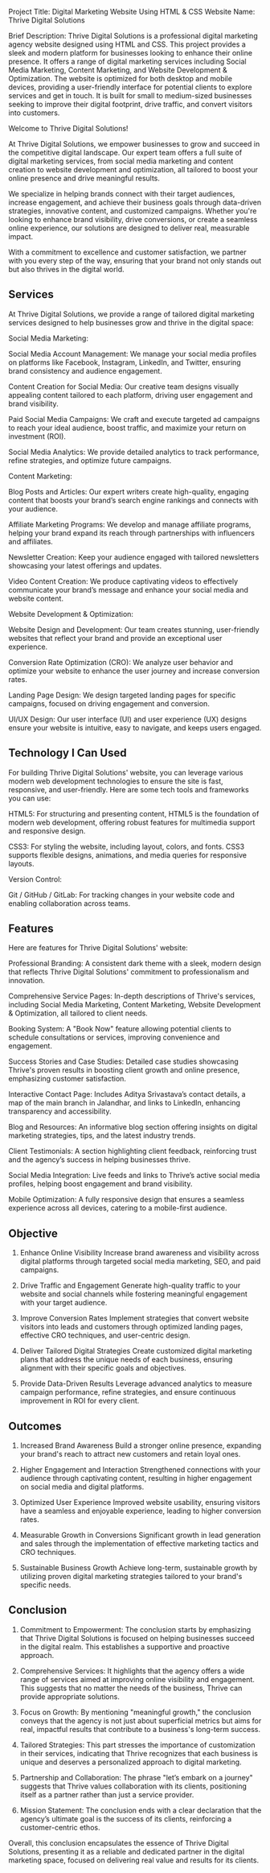 Project Title: Digital Marketing Website Using HTML & CSS
Website Name: Thrive Digital Solutions

Brief Description:
Thrive Digital Solutions is a professional digital marketing agency website designed using HTML and CSS. This project provides a sleek and modern platform for businesses looking to enhance their online presence. It offers a range of digital marketing services including Social Media Marketing, Content Marketing, and Website Development & Optimization. The website is optimized for both desktop and mobile devices, providing a user-friendly interface for potential clients to explore services and get in touch. It is built for small to medium-sized businesses seeking to improve their digital footprint, drive traffic, and convert visitors into customers.




Welcome to Thrive Digital Solutions!

At Thrive Digital Solutions, we empower businesses to grow and succeed in the competitive digital landscape. Our expert team offers a full suite of digital marketing services, from social media marketing and content creation to website development and optimization, all tailored to boost your online presence and drive meaningful results.

We specialize in helping brands connect with their target audiences, increase engagement, and achieve their business goals through data-driven strategies, innovative content, and customized campaigns. Whether you're looking to enhance brand visibility, drive conversions, or create a seamless online experience, our solutions are designed to deliver real, measurable impact.

With a commitment to excellence and customer satisfaction, we partner with you every step of the way, ensuring that your brand not only stands out but also thrives in the digital world.



## Services 

At Thrive Digital Solutions, we provide a range of tailored digital marketing services designed to help businesses grow and thrive in the digital space:

Social Media Marketing:

Social Media Account Management: We manage your social media profiles on platforms like Facebook, Instagram, LinkedIn, and Twitter, ensuring brand consistency and audience engagement.

Content Creation for Social Media: Our creative team designs visually appealing content tailored to each platform, driving user engagement and brand visibility.

Paid Social Media Campaigns: We craft and execute targeted ad campaigns to reach your ideal audience, boost traffic, and maximize your return on investment (ROI).

Social Media Analytics: We provide detailed analytics to track performance, refine strategies, and optimize future campaigns.


Content Marketing:

Blog Posts and Articles: Our expert writers create high-quality, engaging content that boosts your brand’s search engine rankings and connects with your audience.

Affiliate Marketing Programs: We develop and manage affiliate programs, helping your brand expand its reach through partnerships with influencers and affiliates.

Newsletter Creation: Keep your audience engaged with tailored newsletters showcasing your latest offerings and updates.

Video Content Creation: We produce captivating videos to effectively communicate your brand’s message and enhance your social media and website content.


Website Development & Optimization:

Website Design and Development: Our team creates stunning, user-friendly websites that reflect your brand and provide an exceptional user experience.

Conversion Rate Optimization (CRO): We analyze user behavior and optimize your website to enhance the user journey and increase conversion rates.

Landing Page Design: We design targeted landing pages for specific campaigns, focused on driving engagement and conversion.

UI/UX Design: Our user interface (UI) and user experience (UX) designs ensure your website is intuitive, easy to navigate, and keeps users engaged.



## Technology I Can Used 

For building Thrive Digital Solutions' website, you can leverage various modern web development technologies to ensure the site is fast, responsive, and user-friendly. Here are some tech tools and frameworks you can use:



HTML5: For structuring and presenting content, HTML5 is the foundation of modern web development, offering robust features for multimedia support and responsive design.

CSS3: For styling the website, including layout, colors, and fonts. CSS3 supports flexible designs, animations, and media queries for responsive layouts.

Version Control:

Git / GitHub / GitLab: For tracking changes in your website code and enabling collaboration across teams.










## Features

Here are features for Thrive Digital Solutions' website:

Professional Branding: A consistent dark theme with a sleek, modern design that reflects Thrive Digital Solutions' commitment to professionalism and innovation.

Comprehensive Service Pages: In-depth descriptions of Thrive's services, including Social Media Marketing, Content Marketing, Website Development & Optimization, all tailored to client needs.

Booking System: A "Book Now" feature allowing potential clients to schedule consultations or services, improving convenience and engagement.

Success Stories and Case Studies: Detailed case studies showcasing Thrive's proven results in boosting client growth and online presence, emphasizing customer satisfaction.

Interactive Contact Page: Includes Aditya Srivastava’s contact details, a map of the main branch in Jalandhar, and links to LinkedIn, enhancing transparency and accessibility.

Blog and Resources: An informative blog section offering insights on digital marketing strategies, tips, and the latest industry trends.

Client Testimonials: A section highlighting client feedback, reinforcing trust and the agency’s success in helping businesses thrive.

Social Media Integration: Live feeds and links to Thrive’s active social media profiles, helping boost engagement and brand visibility.

Mobile Optimization: A fully responsive design that ensures a seamless experience across all devices, catering to a mobile-first audience.



## Objective 

1. Enhance Online Visibility
Increase brand awareness and visibility across digital platforms through targeted social media marketing, SEO, and paid campaigns.


2. Drive Traffic and Engagement
Generate high-quality traffic to your website and social channels while fostering meaningful engagement with your target audience.


3. Improve Conversion Rates
Implement strategies that convert website visitors into leads and customers through optimized landing pages, effective CRO techniques, and user-centric design.


4. Deliver Tailored Digital Strategies
Create customized digital marketing plans that address the unique needs of each business, ensuring alignment with their specific goals and objectives.


5. Provide Data-Driven Results
Leverage advanced analytics to measure campaign performance, refine strategies, and ensure continuous improvement in ROI for every client.





## Outcomes


1. Increased Brand Awareness
Build a stronger online presence, expanding your brand's reach to attract new customers and retain loyal ones.


2. Higher Engagement and Interaction
Strengthened connections with your audience through captivating content, resulting in higher engagement on social media and digital platforms.


3. Optimized User Experience
Improved website usability, ensuring visitors have a seamless and enjoyable experience, leading to higher conversion rates.


4. Measurable Growth in Conversions
Significant growth in lead generation and sales through the implementation of effective marketing tactics and CRO techniques.


5. Sustainable Business Growth
Achieve long-term, sustainable growth by utilizing proven digital marketing strategies tailored to your brand's specific needs.







## Conclusion 


1. Commitment to Empowerment: The conclusion starts by emphasizing that Thrive Digital Solutions is focused on helping businesses succeed in the digital realm. This establishes a supportive and proactive approach.


2. Comprehensive Services: It highlights that the agency offers a wide range of services aimed at improving online visibility and engagement. This suggests that no matter the needs of the business, Thrive can provide appropriate solutions.


3. Focus on Growth: By mentioning "meaningful growth," the conclusion conveys that the agency is not just about superficial metrics but aims for real, impactful results that contribute to a business's long-term success.


4. Tailored Strategies: This part stresses the importance of customization in their services, indicating that Thrive recognizes that each business is unique and deserves a personalized approach to digital marketing.


5. Partnership and Collaboration: The phrase "let’s embark on a journey" suggests that Thrive values collaboration with its clients, positioning itself as a partner rather than just a service provider.


6. Mission Statement: The conclusion ends with a clear declaration that the agency’s ultimate goal is the success of its clients, reinforcing a customer-centric ethos.



Overall, this conclusion encapsulates the essence of Thrive Digital Solutions, presenting it as a reliable and dedicated partner in the digital marketing space, focused on delivering real value and results for its clients.

